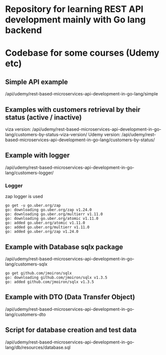 # Repository for learning REST API development mainly with Go lang backend
# Codebase for some courses (Udemy etc)

## Simple API example
/api/udemy/rest-based-microservices-api-development-in-go-lang/simple

## Examples with customers retrieval by their status (active / inactive)
viza version: /api/udemy/rest-based-microservices-api-development-in-go-lang/customers-by-status-viza-version/
Udemy version: /api/udemy/rest-based-microservices-api-development-in-go-lang/customers-by-status/

## Example with logger
/api/udemy/rest-based-microservices-api-development-in-go-lang/customers-logger/
### Logger
zap logger is used
```
go get -u go.uber.org/zap
go: downloading go.uber.org/zap v1.24.0
go: downloading go.uber.org/multierr v1.11.0
go: downloading go.uber.org/atomic v1.11.0
go: added go.uber.org/atomic v1.11.0
go: added go.uber.org/multierr v1.11.0
go: added go.uber.org/zap v1.24.0
```

## Example with Database sqlx package
/api/udemy/rest-based-microservices-api-development-in-go-lang/customers-sqlx
```
go get github.com/jmoiron/sqlx   
go: downloading github.com/jmoiron/sqlx v1.3.5
go: added github.com/jmoiron/sqlx v1.3.5
```

## Example with DTO (Data Transfer Object)
/api/udemy/rest-based-microservices-api-development-in-go-lang/customers-dto

## Script for database creation and test data
/api/udemy/rest-based-microservices-api-development-in-go-lang/db/resources/database.sql
